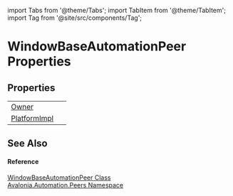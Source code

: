 import Tabs from '@theme/Tabs'; 
import TabItem from '@theme/TabItem'; 
import Tag from '@site/src/components/Tag'; 

# WindowBaseAutomationPeer Properties




## Properties
<table>
<tr>
<td><a href="P_Avalonia_Automation_Peers_WindowBaseAutomationPeer_Owner">Owner</a></td>
<td> </td>
</tr>
<tr>
<td><a href="P_Avalonia_Automation_Peers_WindowBaseAutomationPeer_PlatformImpl">PlatformImpl</a></td>
<td> </td>
</tr>
</table>

## See Also


#### Reference
<a href="T_Avalonia_Automation_Peers_WindowBaseAutomationPeer">WindowBaseAutomationPeer Class</a>  
<a href="N_Avalonia_Automation_Peers">Avalonia.Automation.Peers Namespace</a>  
